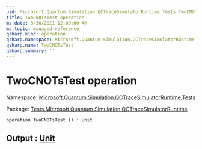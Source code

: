 ```yaml
---
uid: Microsoft.Quantum.Simulation.QCTraceSimulatorRuntime.Tests.TwoCNOTsTest
title: TwoCNOTsTest operation
ms.date: 3/30/2021 12:00:00 AM
ms.topic: managed-reference
qsharp.kind: operation
qsharp.namespace: Microsoft.Quantum.Simulation.QCTraceSimulatorRuntime.Tests
qsharp.name: TwoCNOTsTest
qsharp.summary: ''
---
```


# TwoCNOTsTest operation

Namespace: [Microsoft.Quantum.Simulation.QCTraceSimulatorRuntime.Tests](xref:Microsoft.Quantum.Simulation.QCTraceSimulatorRuntime.Tests)

Package: [Tests.Microsoft.Quantum.Simulation.QCTraceSimulatorRuntime](https://nuget.org/packages/Tests.Microsoft.Quantum.Simulation.QCTraceSimulatorRuntime)




```qsharp
operation TwoCNOTsTest () : Unit
```


## Output : [Unit](xref:microsoft.quantum.lang-ref.unit)

